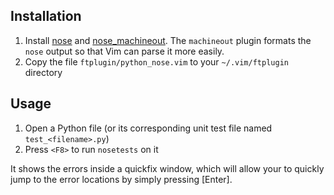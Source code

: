 Installation
------------
1. Install [nose](http://pypi.python.org/pypi/nose) and
   [nose_machineout](http://pypi.python.org/pypi/nose_machineout).  The
   `machineout` plugin formats the `nose` output so that Vim can parse it more
   easily.
2. Copy the file `ftplugin/python_nose.vim` to your `~/.vim/ftplugin` directory


Usage
-----
1. Open a Python file (or its corresponding unit test file named
   `test_<filename>.py`)
2. Press `<F8>` to run `nosetests` on it

It shows the errors inside a quickfix window, which will allow your to quickly
jump to the error locations by simply pressing [Enter].
